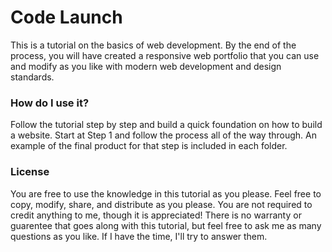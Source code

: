 # Code Launch

This is a tutorial on the basics of web development. By the end of the process, you will have created a responsive web portfolio that you can use and modify as you like with modern web development and design standards.

### How do I use it?

Follow the tutorial step by step and build a quick foundation on how to build a website. Start at Step 1 and follow the process all of the way through. An example of the final product for that step is included in each folder.

### License

You are free to use the knowledge in this tutorial as you please. Feel free to copy, modify, share, and distribute as you please. You are not required to credit anything to me, though it is appreciated! There is no warranty or guarentee that goes along with this tutorial, but feel free to ask me as many questions as you like. If I have the time, I'll try to answer them. 
